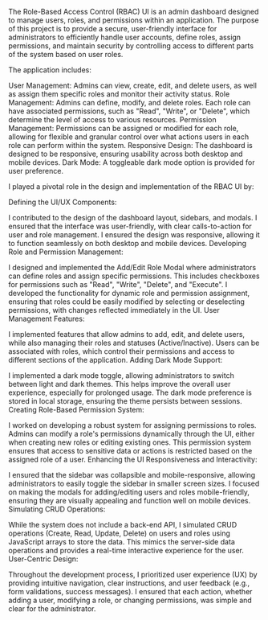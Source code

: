 The Role-Based Access Control (RBAC) UI is an admin dashboard designed to manage users, roles, and permissions within an application. The purpose of this project is to provide a secure, user-friendly interface for administrators to efficiently handle user accounts, define roles, assign permissions, and maintain security by controlling access to different parts of the system based on user roles.

The application includes:

User Management: Admins can view, create, edit, and delete users, as well as assign them specific roles and monitor their activity status. Role Management: Admins can define, modify, and delete roles. Each role can have associated permissions, such as "Read", "Write", or "Delete", which determine the level of access to various resources. Permission Management: Permissions can be assigned or modified for each role, allowing for flexible and granular control over what actions users in each role can perform within the system. Responsive Design: The dashboard is designed to be responsive, ensuring usability across both desktop and mobile devices. Dark Mode: A toggleable dark mode option is provided for user preference.

I played a pivotal role in the design and implementation of the RBAC UI by:

Defining the UI/UX Components:

I contributed to the design of the dashboard layout, sidebars, and modals. I ensured that the interface was user-friendly, with clear calls-to-action for user and role management. I ensured the design was responsive, allowing it to function seamlessly on both desktop and mobile devices. Developing Role and Permission Management:

I designed and implemented the Add/Edit Role Modal where administrators can define roles and assign specific permissions. This includes checkboxes for permissions such as "Read", "Write", "Delete", and "Execute". I developed the functionality for dynamic role and permission assignment, ensuring that roles could be easily modified by selecting or deselecting permissions, with changes reflected immediately in the UI. User Management Features:

I implemented features that allow admins to add, edit, and delete users, while also managing their roles and statuses (Active/Inactive). Users can be associated with roles, which control their permissions and access to different sections of the application. Adding Dark Mode Support:

I implemented a dark mode toggle, allowing administrators to switch between light and dark themes. This helps improve the overall user experience, especially for prolonged usage. The dark mode preference is stored in local storage, ensuring the theme persists between sessions. Creating Role-Based Permission System:

I worked on developing a robust system for assigning permissions to roles. Admins can modify a role's permissions dynamically through the UI, either when creating new roles or editing existing ones. This permission system ensures that access to sensitive data or actions is restricted based on the assigned role of a user. Enhancing the UI Responsiveness and Interactivity:

I ensured that the sidebar was collapsible and mobile-responsive, allowing administrators to easily toggle the sidebar in smaller screen sizes. I focused on making the modals for adding/editing users and roles mobile-friendly, ensuring they are visually appealing and function well on mobile devices. Simulating CRUD Operations:

While the system does not include a back-end API, I simulated CRUD operations (Create, Read, Update, Delete) on users and roles using JavaScript arrays to store the data. This mimics the server-side data operations and provides a real-time interactive experience for the user. User-Centric Design:

Throughout the development process, I prioritized user experience (UX) by providing intuitive navigation, clear instructions, and user feedback (e.g., form validations, success messages). I ensured that each action, whether adding a user, modifying a role, or changing permissions, was simple and clear for the administrator.
